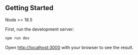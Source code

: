 ## Getting Started

Node >= 18.5

First, run the development server:

```bash
npm run dev
```

Open [http://localhost:3000](http://localhost:3000) with your browser to see the result.


